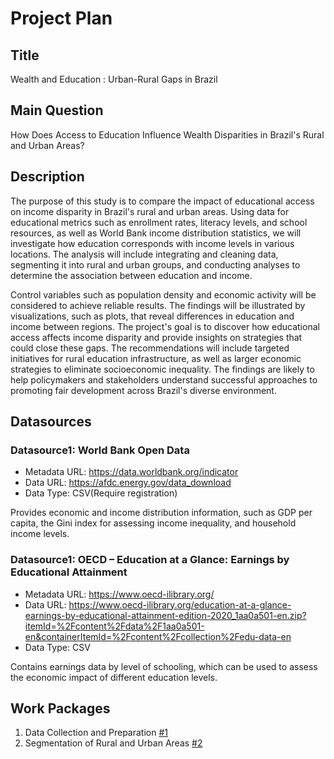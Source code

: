 # Project Plan

## Title
<!-- Give your project a short title. -->
Wealth and Education : Urban-Rural Gaps in Brazil

## Main Question

<!-- Think about one main question you want to answer based on the data. -->
How Does Access to Education Influence Wealth Disparities in Brazil's Rural and Urban Areas?

## Description

<!-- Describe your data science project in max. 200 words. Consider writing about why and how you attempt it. -->
The purpose of this study is to compare the impact of educational access on income disparity in Brazil's rural and urban areas. Using data  for educational metrics such as enrollment rates, literacy levels, and school resources, as well as World Bank income distribution statistics, we will investigate how education corresponds with income levels in various locations. The analysis will include integrating and cleaning data, segmenting it into rural and urban groups, and conducting analyses to determine the association between education and income.

Control variables such as population density and economic activity will be considered to achieve reliable results. The findings will be illustrated by visualizations, such as plots, that reveal differences in education and income between regions. The project's goal is to discover how educational access affects income disparity and provide insights on strategies that could close these gaps. The recommendations will include targeted initiatives for rural education infrastructure, as well as larger economic strategies to eliminate socioeconomic inequality. The findings are likely to help policymakers and stakeholders understand successful approaches to promoting fair development across Brazil's diverse environment.




## Datasources

<!-- Describe each datasources you plan to use in a section. Use the prefic "DatasourceX" where X is the id of the datasource. -->

### Datasource1: World Bank Open Data
* Metadata URL: https://data.worldbank.org/indicator
* Data URL: https://afdc.energy.gov/data_download
* Data Type: CSV(Require registration)

Provides economic and income distribution information, such as GDP per capita, the Gini index for assessing income inequality, and household income levels.


### Datasource1: OECD – Education at a Glance: Earnings by Educational Attainment
* Metadata URL: https://www.oecd-ilibrary.org/
* Data URL: https://www.oecd-ilibrary.org/education-at-a-glance-earnings-by-educational-attainment-edition-2020_1aa0a501-en.zip?itemId=%2Fcontent%2Fdata%2F1aa0a501-en&containerItemId=%2Fcontent%2Fcollection%2Fedu-data-en
* Data Type: CSV

Contains earnings data by level of schooling, which can be used to assess the economic impact of different education levels.


## Work Packages

<!-- List of work packages ordered sequentially, each pointing to an issue with more details. -->

1. Data Collection and Preparation [#1][i1]
2. Segmentation of Rural and Urban Areas [#2][i2]

[i1]: https://github.com/TahaHussain121/MADE_DataScience_Project/issues/1
[i2]: https://github.com/TahaHussain121/MADE_DataScience_Project/issues/2
